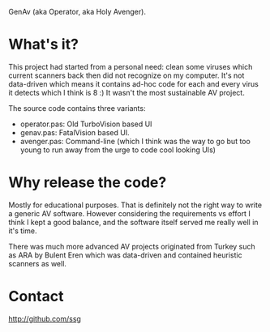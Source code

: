 GenAv (aka Operator, aka Holy Avenger).

What's it?
==========
This project had started from a personal need: clean some viruses 
which current scanners back then did not recognize on my computer. 
It's not data-driven which means it contains ad-hoc code for 
each and every virus it detects which I think is 8 :) It wasn't the
most sustainable AV project.

The source code contains three variants: 

 - operator.pas: Old TurboVision based UI
 - genav.pas: FatalVision based UI.
 - avenger.pas: Command-line (which I think was the way to go but too 
 young to run away from the urge to code cool looking UIs)
 
Why release the code?
=====================
Mostly for educational purposes. That is definitely not the right 
way to write a generic AV software. However considering the requirements
vs effort I think I kept a good balance, and the software itself
served me really well in it's time.

There was much more advanced AV projects originated from Turkey such as 
ARA by Bulent Eren which was data-driven and contained heuristic 
scanners as well.

Contact
=======
http://github.com/ssg